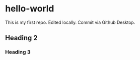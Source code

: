 # hello-world
This is my first repo. Edited locally. Commit via Github Desktop.
## Heading 2

### Heading 3

